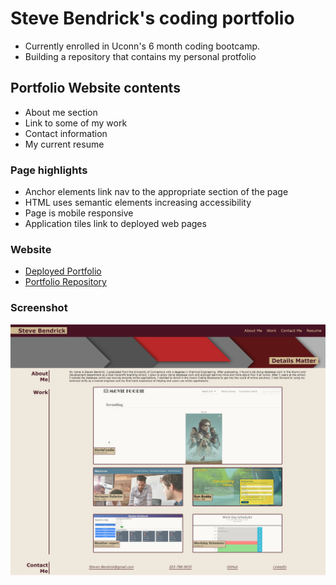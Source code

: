 # Steve Bendrick's coding portfolio
 - Currently enrolled in Uconn's 6 month coding bootcamp.
 - Building a repository that contains my personal protfolio

 ## Portfolio Website contents
 - About me section
 - Link to some of my work
 - Contact information
 - My current resume

 ### Page highlights
 - Anchor elements link nav to the appropriate section of the page
 - HTML uses semantic elements increasing accessibility
 - Page is mobile responsive
 - Application tiles link to deployed web pages

 ### Website
 - [Deployed Portfolio](https://steveb29.github.io/SteveB29/)
 - [Portfolio Repository](https://github.com/SteveB29/SteveB29)

 ### Screenshot
 ![Deployed application](./assets/images/application-screenshot.png)
